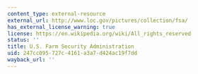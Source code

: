 ```yaml
---
content_type: external-resource
external_url: http://www.loc.gov/pictures/collection/fsa/
has_external_license_warning: true
license: https://en.wikipedia.org/wiki/All_rights_reserved
status: ''
title: U.S. Farm Security Administration
uid: 247cc095-727c-4161-a3a7-d424ac19f7dd
wayback_url: ''
---
```

